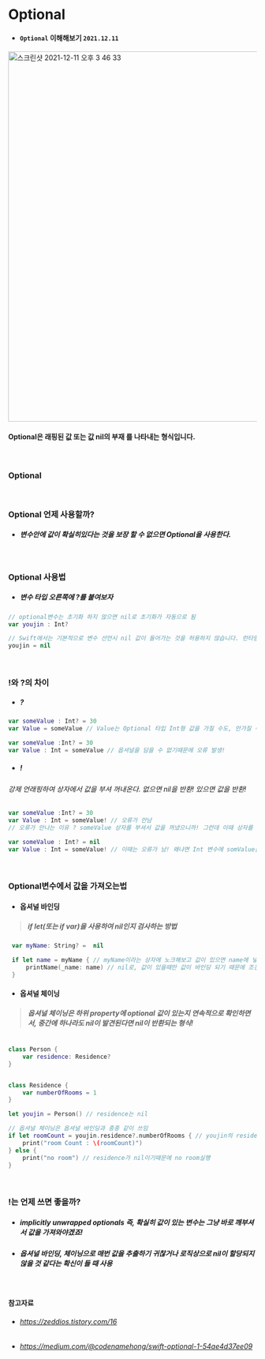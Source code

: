 # Optional

- #### `Optional` 이해해보기 `2021.12.11`

<img width="750" alt="스크린샷 2021-12-11 오후 3 46 33" src="https://user-images.githubusercontent.com/71479613/145667286-f57d055a-1d7e-4acc-9350-50d45321ca16.png">

#### Optional은 래핑된 값 또는 값 nil의 부재 를 나타내는 형식입니다.

<br>

### Optional

<br>


### Optional 언제 사용할까?
- ##### 변수안에 값이 확실히있다는 것을 보장 할 수 없으면 Optional을 사용한다.

<br>

### Optional 사용법
- ##### 변수 타입 오른쪽에 ?를 붙여보자
```Swift
// optional변수는 초기화 하지 않으면 nil로 초기화가 자동으로 됨
var youjin : Int?

// Swift에서는 기본적으로 변수 선언시 nil 값이 들어가는 것을 허용하지 않습니다. 런타임 에러를 뿜는 것이 아니라, 아예 컴파일 에러를 내버립니다. 그래서 옵셔널 타입이 아닌 변수에 nil을 넣으면 오류!
youjin = nil
```
<br>

### !와 ?의 차이
- ##### ?
```Swift
var someValue : Int? = 30
var Value = someValue // Value는 Optional 타입 Int형 값을 가질 수도, 안가질 수도 있음

var someValue :Int? = 30
var Value : Int = someValue // 옵셔널을 담을 수 없기때문에 오류 발생!
```

- ##### !
###### 강제 언래핑하여 상자에서 값을 부셔 꺼내온다. 없으면 nil을 반환! 있으면 값을 반환!
```Swift
var someValue :Int? = 30
var Value : Int = someValue! // 오류가 안남
// 오류가 안나는 이유 ? someValue 상자를 부셔서 값을 꺼냈으니까! 그런데 이때 상자를 부셨을 때 값이 없으면 오류남
```

```Swift
var someValue : Int? = nil
var Value : Int = someValue! // 이때는 오류가 남! 왜냐면 Int 변수에 somValue를 부셔서 가져온 nil을 넣으려고했기때문에!
```

<br>

### Optional변수에서 값을 가져오는법
- #### 옵셔널 바인딩
> ##### if let(또는 if var)을 사용하여 nil인지 검사하는 방법
```Swift
 var myName: String? =  nil

 if let name = myName { // myName이라는 상자에 노크해보고 값이 있으면 name에 넣어주고 조건문을 실행한다.
     printName(_name: name) // nil로, 값이 있을때만 값이 바인딩 되기 때문에 조건문이 실행되지 않는다.
 }
```

- #### 옵셔널 체이닝
> ##### 옵셔널 체이닝은 하위 property에 optional 값이 있는지 연속적으로 확인하면서, 중간에 하나라도 nil이 발견된다면 nil이 반환되는 형식!
```Swift

class Person {
    var residence: Residence? 
}


class Residence {
    var numberOfRooms = 1
}

let youjin = Person() // residence는 nil

// 옵셔널 체이닝은 옵셔널 바인딩과 종종 같이 쓰임
if let roomCount = youjin.residence?.numberOfRooms { // youjin의 residence가 nil이 아니라면 이번엔 numberOfRooms을 검사하여 nil이 아니라면 조건문을 실행하는 방식이다.
    print("room Count : \(roomCount)")
} else {
    print("no room") // residence가 nil이기때문에 no room실행
}
```

<br>

### !는 언제 쓰면 좋을까?
- ##### implicitly unwrapped optionals 즉, 확실히 값이 있는 변수는 그냥 바로 깨부셔서 값을 가져와야겠죠!
- ##### 옵셔널 바인딩, 체이닝으로 매번 값을 추출하기 귀찮거나 로직상으로 nil이 할당되지 않을 것 같다는 확신이 들 때 사용



<br>

#### 참고자료
- ###### https://zeddios.tistory.com/16
- ###### https://medium.com/@codenamehong/swift-optional-1-54ae4d37ee09
